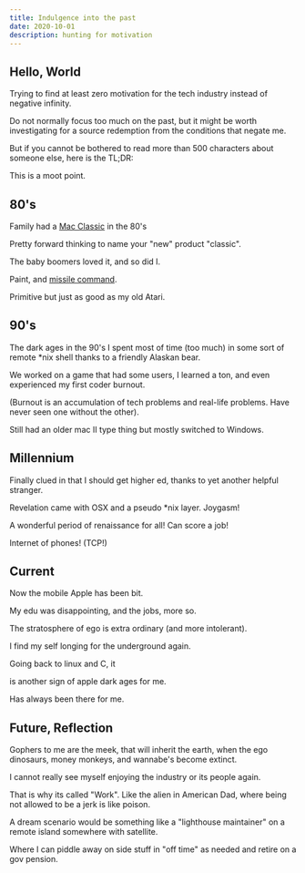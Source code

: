 ```yaml
---
title: Indulgence into the past
date: 2020-10-01
description: hunting for motivation
---
```


## Hello, World

Trying to find at least zero motivation for the tech industry instead of negative infinity.

Do not normally focus too much on the past, but it might be worth investigating for a source redemption from the conditions that negate me.

But if you cannot be bothered to read more than 500 characters about someone else, here is the TL;DR:

This is a moot point.

## 80's

Family had a [Mac Classic](https://images.app.goo.gl/2tfgqmqPSdWz53RZ9) in the 80's

Pretty forward thinking to name your "new" product "classic".

The baby boomers loved it, and so did I.

Paint, and [missile command](https://youtu.be/QIxGW4Ns1UI).

Primitive but just as good as my old Atari.

## 90's

The dark ages in the 90's I spent most of time (too much) in some sort of remote *nix shell thanks to a friendly Alaskan bear.

We worked on a game that had some users, I learned a ton, and even experienced my first coder burnout.

(Burnout is an accumulation of tech problems and real-life problems.  Have never seen one without the other).

Still had an older mac II type thing but mostly switched to Windows.

## Millennium

Finally clued in that I should get higher ed, thanks to yet another helpful stranger.

Revelation came with OSX and a pseudo *nix layer.  Joygasm!

A wonderful period of renaissance for all!  Can score a job!

Internet of phones! (TCP!)

## Current

Now the mobile Apple has been bit.

My edu was disappointing, and the jobs, more so.

The stratosphere of ego is extra ordinary (and more intolerant).

I find my self longing for the underground again.

Going back to linux and C, it

is another sign of apple dark ages for me.

Has always been there for me.

## Future, Reflection

Gophers to me are the meek, that will inherit the earth, when the ego dinosaurs, money monkeys, and wannabe's become extinct.

I cannot really see myself enjoying the industry or its people again.

That is why its called "Work".  Like the alien in American Dad, where being not allowed to be a jerk is like poison.

A dream scenario would be something like a "lighthouse maintainer" on a remote island somewhere with satellite.

Where I can piddle away on side stuff in "off time" as needed and retire on a gov pension.

